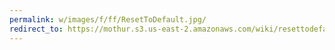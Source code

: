 ```yaml
---
permalink: w/images/f/ff/ResetToDefault.jpg/
redirect_to: https://mothur.s3.us-east-2.amazonaws.com/wiki/resettodefault.jpg
---
```



